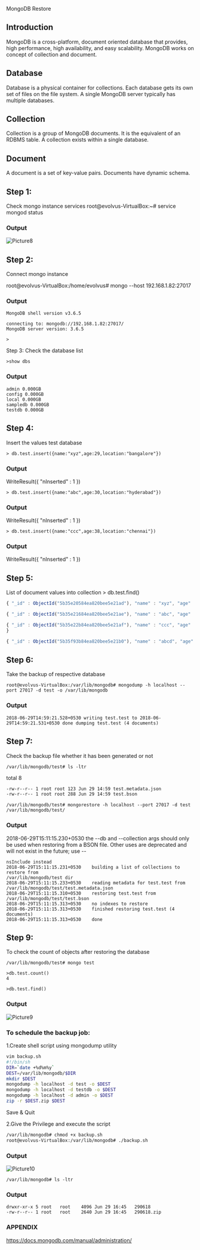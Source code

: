 MongoDB Restore
## Introduction

MongoDB is a cross-platform, document oriented database that provides, high performance, high availability, and easy scalability. MongoDB works on concept of collection and document.

## Database

Database is a physical container for collections. Each database gets its own set of files on the file system. A single MongoDB server typically has multiple databases.

## Collection
Collection is a group of MongoDB documents. It is the equivalent of an RDBMS table. A collection exists within a single database.

## Document
A document is a set of key-value pairs. Documents have dynamic schema.

## Step 1:
Check mongo instance services root@evolvus-VirtualBox:~# service mongod status

### Output
![Picture8](https://storage.googleapis.com/slt12/Picture8.png)

## Step 2:
Connect mongo instance

root@evolvus-VirtualBox:/home/evolvus# mongo --host 192.168.1.82:27017

### Output
```console
MongoDB shell version v3.6.5

connecting to: mongodb://192.168.1.82:27017/
MongoDB server version: 3.6.5

>
```
Step 3: 
Check the database list
```console
>show dbs
```

### Output
```console
admin 0.000GB 
config 0.000GB 
local 0.000GB 
sampledb 0.000GB 
testdb 0.000GB
```
## Step 4:
Insert the values test database
```consle
> db.test.insert({name:"xyz",age:29,location:"bangalore"})
```
### Output
WriteResult({ "nInserted" : 1 })
```console
> db.test.insert({name:"abc",age:30,location:"hyderabad"})
```
### Output
WriteResult({ "nInserted" : 1 })
```console
> db.test.insert({name:"ccc",age:38,location:"chennai"})
```
### Output
WriteResult({ "nInserted" : 1 })

## Step 5:
List of document values into collection > db.test.find()
```js
{ "_id" : ObjectId("5b35e20584ea820bee5e21ad"), "name" : "xyz", "age" : 29, "location" : "bangalore" }

{ "_id" : ObjectId("5b35e21684ea820bee5e21ae"), "name" : "abc", "age" : 30, "location" : "hyderabad" }

{ "_id" : ObjectId("5b35e22b84ea820bee5e21af"), "name" : "ccc", "age" : 38, "location" : "chennai"
}

{ "_id" : ObjectId("5b35f93b84ea820bee5e21b0"), "name" : "abcd", "age" : 38, "location" : "Mumbai" }
```

## Step 6:
Take the backup of respective database
```console
root@evolvus-VirtualBox:/var/lib/mongodb# mongodump -h localhost --port 27017 -d test -o /var/lib/mongodb
```
### Output
```console
2018-06-29T14:59:21.528+0530 writing test.test to 2018-06-29T14:59:21.531+0530 done dumping test.test (4 documents)
```
## Step 7:
Check the backup file whether it has been generated or not
```console
/var/lib/mongodb/test# ls -ltr
```
total 8
```bash
-rw-r--r-- 1 root root 123 Jun 29 14:59 test.metadata.json
-rw-r--r-- 1 root root 288 Jun 29 14:59 test.bson
```
```console
/var/lib/mongodb/test# mongorestore -h localhost --port 27017 -d test /var/lib/mongodb/test/
```
### Output

2018-06-29T15:11:15.230+0530 the --db and --collection args should only be used when restoring from a BSON file. Other uses are deprecated and will not exist in the future; use --
```console
nsInclude instead		
2018-06-29T15:11:15.231+0530	building a list of collections to restore from
/var/lib/mongodb/test dir		
2018-06-29T15:11:15.233+0530	reading metadata for test.test from
/var/lib/mongodb/test/test.metadata.json
2018-06-29T15:11:15.310+0530	restoring test.test from /var/lib/mongodb/test/test.bson
2018-06-29T15:11:15.313+0530	no indexes to restore
2018-06-29T15:11:15.313+0530	finished restoring test.test (4 documents)	
2018-06-29T15:11:15.313+0530	done
```

## Step 9:
To check the count of objects after restoring the database
```console
/var/lib/mongodb/test# mongo test

>db.test.count()
4

>db.test.find()
```
### Output
![Picture9](https://storage.googleapis.com/slt12/Picture9.png)

### To schedule the backup job:

1.Create shell script using mongodump utility 
```sh
vim backup.sh
#!/bin/sh
DIR=`date +%d%m%y` 
DEST=/var/lib/mongodb/$DIR 
mkdir $DEST
mongodump -h localhost -d test -o $DEST 
mongodump -h localhost -d testdb -o $DEST 
mongodump -h localhost -d admin -o $DEST 
zip -r $DEST.zip $DEST
```
Save & Quit

2.Give the Privilege and execute the script
```sh
/var/lib/mongodb# chmod +x backup.sh 
root@evolvus-VirtualBox:/var/lib/mongodb# ./backup.sh
```
### Output
![Picture10](https://storage.googleapis.com/slt12/Picture10.png)

```console
/var/lib/mongodb# ls -ltr
```

### Output
```console				
drwxr-xr-x 5 root	root	4096 Jun 29 16:45	290618	
-rw-r--r-- 1 root	root	2640 Jun 29 16:45	290618.zip
```

### APPENDIX

https://docs.mongodb.com/manual/administration/

